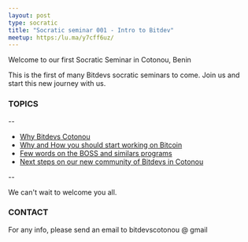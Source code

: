 ```yaml
---
layout: post
type: socratic
title: "Socratic seminar 001 - Intro to Bitdev"
meetup: https:/lu.ma/y7cff6uz/
---
```


Welcome to our first Socratic Seminar in Cotonou, Benin

This is the first of many Bitdevs socratic seminars to come. Join us and start this new journey with us.

### TOPICS

--

- [Why Bitdevs Cotonou](https://bitdevscotonou.org/)
- [Why and How you should start working on Bitcoin]()
- [Few words on the BOSS and similars programs](https://x.com/BitcoinBenin/status/1888947989781111210)
- [Next steps on our new community of Bitdevs in Cotonou]()

--

We can't wait to welcome you all.

### CONTACT

For any info, please send an email to bitdevscotonou @ gmail
